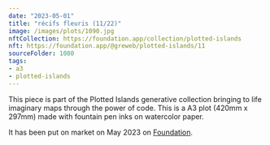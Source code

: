 ```yaml
---
date: "2023-05-01"
title: "récifs fleuris (11/22)"
image: /images/plots/1090.jpg
nftCollection: https://foundation.app/collection/plotted-islands
nft: https://foundation.app/@greweb/plotted-islands/11
sourceFolder: 1080
tags:
- a3
- plotted-islands
---
```


This piece is part of the Plotted Islands generative collection bringing to life imaginary maps through the power of code. This is a A3 plot (420mm x 297mm) made with fountain pen inks on watercolor paper.

It has been put on market on May 2023 on [Foundation](https://foundation.app/@greweb/plotted-islands/11).